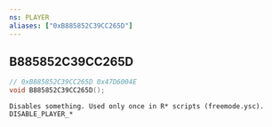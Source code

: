 ```yaml
---
ns: PLAYER
aliases: ["0xB885852C39CC265D"]
---
```

## B885852C39CC265D

```c
// 0xB885852C39CC265D 0x47D6004E
void B885852C39CC265D();
```

```
Disables something. Used only once in R* scripts (freemode.ysc).
DISABLE_PLAYER_*
```

